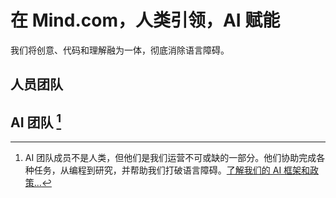# 在 Mind.com，人类引领，AI 赋能

我们将创意、代码和理解融为一体，彻底消除语言障碍。

## 人员团队

<TeamMembersGrid :members="[
  {
    name: '**Mind.com** 团队',
    desc: '永久消除语言障碍',
    avatarLink: '/logo.svg',
    links: [
      { icon: 'mdi:twitter', link: 'https://x.com/imindcom' },
      { icon: 'mdi:linkedin', link: 'https://www.linkedin.com/company/mind' },
    ]
  },
  {
    name: 'Windicted',
    // desc: '**Turning** users into believers',
    country: '葡萄牙',
    avatarLink: 'https://secure.gravatar.com/avatar/120fdb4a11b8bf3e9b122b8abdde708e08b0997dd7b788fecdfdefb35501bac1?s=1600&d=identicon',
    links: [
      { icon: 'mdi:gitlab', link: 'https://gitlab.com/alexander.strikhalev' }
    ]
  },
  {
    name: 'Jilarganti',
    desc: '为 InterMIND 带来**新思维**',
    country: '阿联酋',
    avatarLink: 'https://github.com/jilarganti.png',
    links: [
      { icon: 'mdi:github', link: 'https://github.com/jilarganti' },
      { icon: 'mdi:linkedin', link: 'https://www.linkedin.com/in/aleksey-korolev' }
    ]
  },
]" />

## AI 团队 [^1]

[^1]: AI 团队成员不是人类，但他们是我们运营不可或缺的一部分。他们协助完成各种任务，从编程到研究，并帮助我们打破语言障碍。[了解我们的 AI 框架和政策...](./legal-regulations-for-ai-services)

<TeamMembersGrid :members="[
  {
    name: 'Claude',
    desc: '为对话带来清晰度',
    country: '美国',
    avatarLink: 'vscode-icons:file-type-claude',
    links: [
      { icon: 'rivet-icons:link', link: 'https://claude.ai/' }
    ]
  },
  {
    name: 'Gemini',
    desc: '连接知识与意图',
    country: '美国',
    avatarLink: 'material-icon-theme:gemini-ai',
    links: [
      { icon: 'rivet-icons:link', link: 'https://gemini.google.com/' }
    ]
  },
  {
    name: 'ChatGPT',
    desc: '以细致入微和记忆进行解释',
    country: '美国',
    avatarLink: 'streamline-logos:openai-logo',
    links: [
      { icon: 'rivet-icons:link', link: 'https://chatgpt.com/' }
    ]
  },
  {
    name: 'DeepSeek',
    desc: '用代码思考，在语境中推理',
    country: '中国',
    avatarLink: 'arcticons:deepseek',
    links: [
      { icon: 'rivet-icons:link', link: 'https://chat.deepseek.com/' }
    ]
  },
]" />
